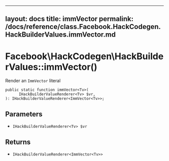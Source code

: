 
***

layout: docs
title: immVector
permalink: /docs/reference/class.Facebook.HackCodegen.HackBuilderValues.immVector.md
---







# Facebook\\HackCodegen\\HackBuilderValues::immVector()




Render an ` ImmVector ` literal




``` Hack
public static function immVector<Tv>(
      IHackBuilderValueRenderer<Tv> $vr,
): IHackBuilderValueRenderer<ImmVector<Tv>>;
```




## Parameters




- ` IHackBuilderValueRenderer<Tv> $vr `




## Returns




+ ` IHackBuilderValueRenderer<ImmVector<Tv>> `